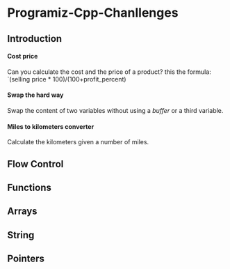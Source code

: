 # Programiz-Cpp-Chanllenges


## Introduction

#### Cost price

Can you calculate the cost and the price of a product? this the formula: `(selling price * 100)/(100+profit_percent)


#### Swap the hard way

Swap the content of two variables without using a *buffer* or a third variable.


#### Miles to kilometers converter

Calculate the kilometers given a number of miles.


## Flow Control

## Functions

## Arrays

## String

## Pointers


